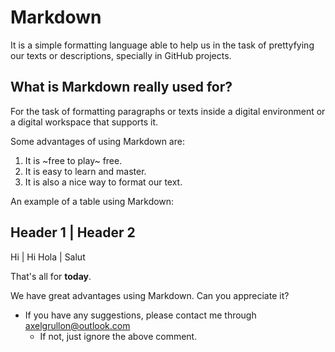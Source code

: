 # Markdown

It is a simple formatting language able to help us in the task of prettyfying our texts or descriptions, specially in GitHub projects.

## What is Markdown really used for?

For the task of formatting paragraphs or texts inside a digital environment or a digital workspace that supports it.

Some advantages of using Markdown are:

1. It is ~free to play~ free.
2. It is easy to learn and master.
3. It is also a nice way to format our text.

An example of a table using Markdown:

Header 1 | Header 2
--------------------
Hi   |  Hi
Hola | Salut


That's all for **today**.

We have great advantages using Markdown. Can you appreciate it?

- If you have any suggestions, please contact me through axelgrullon@outlook.com
  - If not, just ignore the above comment.